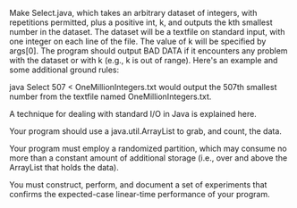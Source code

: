 Make Select.java, which takes an arbitrary dataset of integers, with repetitions permitted, plus a positive int, k, and outputs the kth smallest number in the dataset. The dataset will be a textfile on standard input, with one integer on each line of the file. The value of k will be specified by args[0]. The program should output BAD DATA if it encounters any problem with the dataset or with k (e.g., k is out of range). Here's an example and some additional ground rules:

java Select 507 < OneMillionIntegers.txt would output the 507th smallest number from the textfile named OneMillionIntegers.txt.

A technique for dealing with standard I/O in Java is explained here.

Your program should use a java.util.ArrayList to grab, and count, the data.

Your program must employ a randomized partition, which may consume no more than a constant amount of additional storage (i.e., over and above the ArrayList that holds the data).

You must construct, perform, and document a set of experiments that confirms the expected-case linear-time performance of your program.
